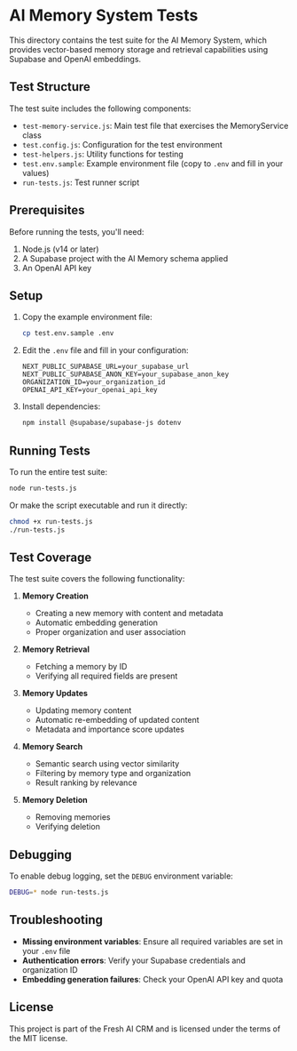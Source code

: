 # AI Memory System Tests

This directory contains the test suite for the AI Memory System, which provides vector-based memory storage and retrieval capabilities using Supabase and OpenAI embeddings.

## Test Structure

The test suite includes the following components:

- `test-memory-service.js`: Main test file that exercises the MemoryService class
- `test.config.js`: Configuration for the test environment
- `test-helpers.js`: Utility functions for testing
- `test.env.sample`: Example environment file (copy to `.env` and fill in your values)
- `run-tests.js`: Test runner script

## Prerequisites

Before running the tests, you'll need:

1. Node.js (v14 or later)
2. A Supabase project with the AI Memory schema applied
3. An OpenAI API key

## Setup

1. Copy the example environment file:
   ```bash
   cp test.env.sample .env
   ```

2. Edit the `.env` file and fill in your configuration:
   ```
   NEXT_PUBLIC_SUPABASE_URL=your_supabase_url
   NEXT_PUBLIC_SUPABASE_ANON_KEY=your_supabase_anon_key
   ORGANIZATION_ID=your_organization_id
   OPENAI_API_KEY=your_openai_api_key
   ```

3. Install dependencies:
   ```bash
   npm install @supabase/supabase-js dotenv
   ```

## Running Tests

To run the entire test suite:

```bash
node run-tests.js
```

Or make the script executable and run it directly:

```bash
chmod +x run-tests.js
./run-tests.js
```

## Test Coverage

The test suite covers the following functionality:

1. **Memory Creation**
   - Creating a new memory with content and metadata
   - Automatic embedding generation
   - Proper organization and user association

2. **Memory Retrieval**
   - Fetching a memory by ID
   - Verifying all required fields are present

3. **Memory Updates**
   - Updating memory content
   - Automatic re-embedding of updated content
   - Metadata and importance score updates

4. **Memory Search**
   - Semantic search using vector similarity
   - Filtering by memory type and organization
   - Result ranking by relevance

5. **Memory Deletion**
   - Removing memories
   - Verifying deletion

## Debugging

To enable debug logging, set the `DEBUG` environment variable:

```bash
DEBUG=* node run-tests.js
```

## Troubleshooting

- **Missing environment variables**: Ensure all required variables are set in your `.env` file
- **Authentication errors**: Verify your Supabase credentials and organization ID
- **Embedding generation failures**: Check your OpenAI API key and quota

## License

This project is part of the Fresh AI CRM and is licensed under the terms of the MIT license.
